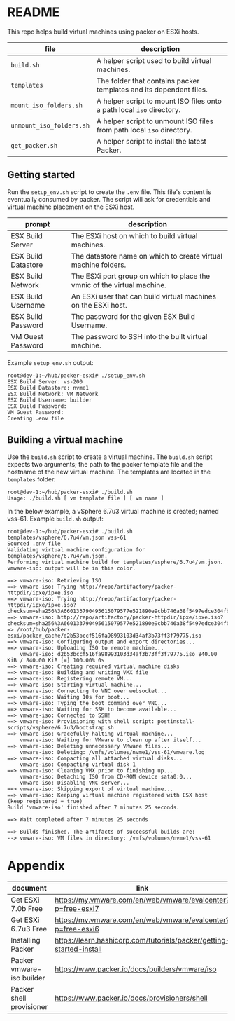 # README
This repo helps build virtual machines using packer on ESXi hosts.

file | description
--- | ---
`build.sh` | A helper script used to build virtual machines.
`templates` | The folder that contains packer templates and its dependent files.
`mount_iso_folders.sh` | A helper script to mount ISO files onto a path local `iso` directory.
`unmount_iso_folders.sh` | A helper script to unmount ISO files from path local `iso` directory.
`get_packer.sh` | A helper script to install the latest Packer.


## Getting started
Run the `setup_env.sh` script to create the `.env` file.  This file's content is eventually consumed by packer. The script will ask for credentials and virtual machine placement on the ESXi host. 

prompt | description
--- | ---
ESX Build Server | The ESXi host on which to build virtual machines.
ESX Build Datastore | The datastore name on which to create virtual machine folders.
ESX Build Network | The ESXi port group on which to place the vmnic of the virtual machine.
ESX Build Username | An ESXi user that can build virtual machines on the ESXi host.
ESX Build Password | The password for the given ESX Build Username.
VM Guest Password | The password to SSH into the built virtual machine.

Example `setup_env.sh` output:
```
root@dev-1:~/hub/packer-esxi# ./setup_env.sh
ESX Build Server: vs-200
ESX Build Datastore: nvme1
ESX Build Network: VM Network
ESX Build Username: builder
ESX Build Password:
VM Guest Password:
Creating .env file
```

## Building a virtual machine
Use the `build.sh` script to create a virtual machine.  The `build.sh` script expects two arguments; the path to the packer template file and the hostname of the new virtual machine.  The templates are located in the `templates` folder.
``` 
root@dev-1:~/hub/packer-esxi# ./build.sh
Usage: ./build.sh [ vm template file ] [ vm name ]
```

In the below example, a vSphere 6.7u3 virtual machine is created; named vss-61.
Example `build.sh` output:
```
root@dev-1:~/hub/packer-esxi# ./build.sh templates/vsphere/6.7u4/vm.json vss-61
Sourced .env file
Validating virtual machine configuration for templates/vsphere/6.7u4/vm.json.
Performing virtual machine build for templates/vsphere/6.7u4/vm.json.
vmware-iso: output will be in this color.

==> vmware-iso: Retrieving ISO
==> vmware-iso: Trying http://repo/artifactory/packer-httpdir/ipxe/ipxe.iso
==> vmware-iso: Trying http://repo/artifactory/packer-httpdir/ipxe/ipxe.iso?checksum=sha256%3A660133790495615079577e521890e9cbb746a38f5497edce304fb64244bd19f6
==> vmware-iso: http://repo/artifactory/packer-httpdir/ipxe/ipxe.iso?checksum=sha256%3A660133790495615079577e521890e9cbb746a38f5497edce304fb64244bd19f6 => /root/hub/packer-esxi/packer_cache/d2b53bccf516fa98993103d34af3b73ff3f79775.iso
==> vmware-iso: Configuring output and export directories...
==> vmware-iso: Uploading ISO to remote machine...
    vmware-iso: d2b53bccf516fa98993103d34af3b73ff3f79775.iso 840.00 KiB / 840.00 KiB [=] 100.00% 0s
==> vmware-iso: Creating required virtual machine disks
==> vmware-iso: Building and writing VMX file
==> vmware-iso: Registering remote VM...
==> vmware-iso: Starting virtual machine...
==> vmware-iso: Connecting to VNC over websocket...
==> vmware-iso: Waiting 10s for boot...
==> vmware-iso: Typing the boot command over VNC...
==> vmware-iso: Waiting for SSH to become available...
==> vmware-iso: Connected to SSH!
==> vmware-iso: Provisioning with shell script: postinstall-scripts/vsphere/6.7u3/bootstrap.sh
==> vmware-iso: Gracefully halting virtual machine...
    vmware-iso: Waiting for VMware to clean up after itself...
==> vmware-iso: Deleting unnecessary VMware files...
    vmware-iso: Deleting: /vmfs/volumes/nvme1/vss-61/vmware.log
==> vmware-iso: Compacting all attached virtual disks...
    vmware-iso: Compacting virtual disk 1
==> vmware-iso: Cleaning VMX prior to finishing up...
    vmware-iso: Detaching ISO from CD-ROM device sata0:0...
    vmware-iso: Disabling VNC server...
==> vmware-iso: Skipping export of virtual machine...
==> vmware-iso: Keeping virtual machine registered with ESX host (keep_registered = true)
Build 'vmware-iso' finished after 7 minutes 25 seconds.

==> Wait completed after 7 minutes 25 seconds

==> Builds finished. The artifacts of successful builds are:
--> vmware-iso: VM files in directory: /vmfs/volumes/nvme1/vss-61
```

# Appendix
document | link
--- | ---
Get ESXi 7.0b Free | <https://my.vmware.com/en/web/vmware/evalcenter?p=free-esxi7>
Get ESXi 6.7u3 Free | <https://my.vmware.com/en/web/vmware/evalcenter?p=free-esxi6>
Installing Packer | <https://learn.hashicorp.com/tutorials/packer/getting-started-install>
Packer vmware-iso builder | <https://www.packer.io/docs/builders/vmware/iso>
Packer shell provisioner | <https://www.packer.io/docs/provisioners/shell>
